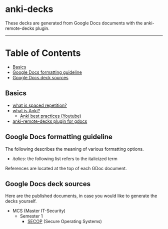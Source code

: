 # anki-decks

These decks are generated from Google Docs documents with the anki-remote-decks plugin.

---

# Table of Contents

<!-- vim-markdown-toc GFM -->

* [Basics](#basics)
* [Google Docs formatting guideline](#google-docs-formatting-guideline)
* [Google Docs deck sources](#google-docs-deck-sources)

<!-- vim-markdown-toc -->

## Basics

* [what is spaced repetition?](https://en.wikipedia.org/wiki/Spaced_repetition)
* [what is Anki?](https://apps.ankiweb.net/)
  * [Anki best practices (Youtube)](https://www.youtube.com/watch?v=AbvaITy3oeQ)
* [anki-remote-decks plugin for gdocs](https://github.com/c-okelly/anki-remote-decks)

## Google Docs formatting guideline

The following describes the meaning of various formatting options.

* *italics:* the following list refers to the italicized term

References are located at the top of each GDoc document.

## Google Docs deck sources

Here are the published documents, in case you would like to generate the decks yourself.

* MCS (Master IT-Security)
  * Semester 1
    * [SECOP](https://docs.google.com/document/d/e/2PACX-1vRSV466DDMxEO12970Rrs2ZLLO-MwK1gXR2AqkGqP0y36rr06GjAhDP9PkWkQcZsRdwsg5APaUMnEJV/pub) (Secure Operating Systems)
